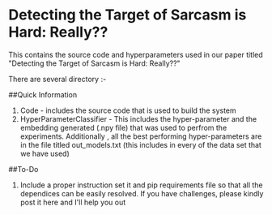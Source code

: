 # Detecting the Target of Sarcasm is Hard: Really??

This contains the source code and hyperparameters used in our paper titled "Detecting the Target of Sarcasm is Hard: Really??"

There are several directory :-

##Quick Information

1. Code - includes the source code that is used to build the system
2. HyperParameterClassifier - This includes the hyper-parameter and the embedding generated (.npy file) that was used to perfrom the experiments. Additionally , all the best performing hyper-parameters are in the file titled out_models.txt (this includes in every of the data set that we have used) 

##To-Do
1. Include a proper instruction set it and pip requirements file so that all the dependices can be easily resolved. If you have challenges, please kindly post it here and I'll help you out
